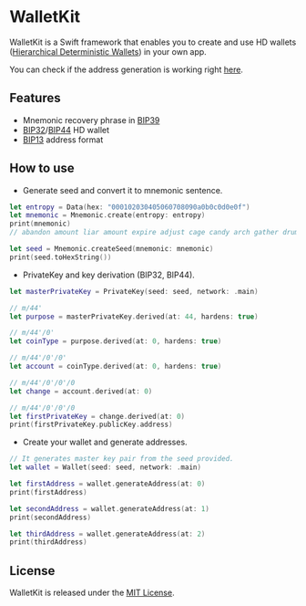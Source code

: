 # WalletKit
WalletKit is a Swift framework that enables you to create and use HD wallets ([Hierarchical Deterministic Wallets](https://github.com/bitcoin/bips/blob/master/bip-0032.mediawiki)) in your own app.

You can check if the address generation is working right [here](https://iancoleman.io/bip39/).

## Features
- Mnemonic recovery phrase in [BIP39](https://github.com/bitcoin/bips/blob/master/bip-0039.mediawiki)
- [BIP32](https://github.com/bitcoin/bips/blob/master/bip-0032.mediawiki)/[BIP44](https://github.com/bitcoin/bips/blob/master/bip-0044.mediawiki) HD wallet
- [BIP13](https://github.com/bitcoin/bips/blob/master/bip-0013.mediawiki) address format

## How to use

- Generate seed and convert it to mnemonic sentence.

```swift
let entropy = Data(hex: "000102030405060708090a0b0c0d0e0f")
let mnemonic = Mnemonic.create(entropy: entropy)
print(mnemonic)
// abandon amount liar amount expire adjust cage candy arch gather drum buyer

let seed = Mnemonic.createSeed(mnemonic: mnemonic)
print(seed.toHexString())
```

- PrivateKey and key derivation (BIP32, BIP44).

```swift
let masterPrivateKey = PrivateKey(seed: seed, network: .main)

// m/44'
let purpose = masterPrivateKey.derived(at: 44, hardens: true)

// m/44'/0'
let coinType = purpose.derived(at: 0, hardens: true)

// m/44'/0'/0'
let account = coinType.derived(at: 0, hardens: true)

// m/44'/0'/0'/0
let change = account.derived(at: 0)

// m/44'/0'/0'/0
let firstPrivateKey = change.derived(at: 0)
print(firstPrivateKey.publicKey.address)
```


- Create your wallet and generate addresses.

```swift
// It generates master key pair from the seed provided.
let wallet = Wallet(seed: seed, network: .main)

let firstAddress = wallet.generateAddress(at: 0)
print(firstAddress)

let secondAddress = wallet.generateAddress(at: 1)
print(secondAddress)

let thirdAddress = wallet.generateAddress(at: 2)
print(thirdAddress)
```

## License
WalletKit is released under the [MIT License](LICENSE.md).
